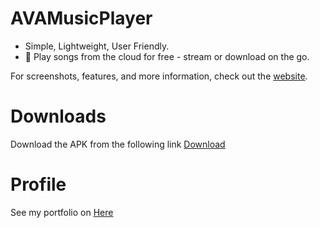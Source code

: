 # AVAMusicPlayer
* Simple, Lightweight, User Friendly.<br>
* 🎵 Play songs from the cloud for free - stream or download on the go.<br>

For screenshots, features, and more information, check out the <a href="" target="_blank">website</a>.

# Downloads
Download the APK from the following link  <a href="" target="_blank">Download</a>

# Profile
See my portfolio on <a href="" target="_blank">Here</a>
